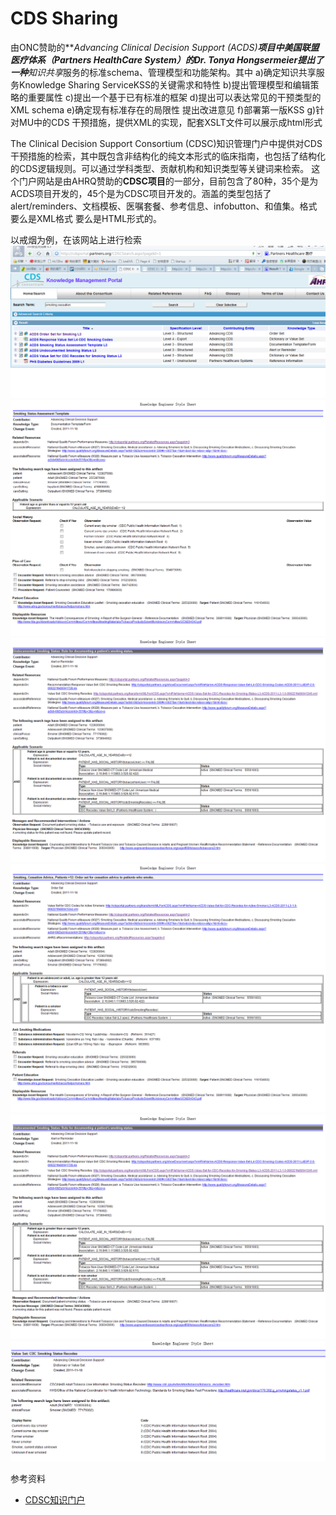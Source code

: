 # CDS Sharing



由ONC赞助的***Advancing Clinical Decision Support (ACDS)***项目中美国联盟医疗体系（Partners HealthCare System）的Dr. Tonya Hongsermeier提出了一种**知识共享**服务的标准schema、管理模型和功能架构。其中
a)确定知识共享服务Knowledge Sharing ServiceKSS的关键需求和特性
b)提出管理模型和编辑策略的重要属性
c)提出一个基于已有标准的框架
d)提出可以表达常见的干预类型的XML schema
e)确定现有标准存在的局限性 提出改进意见
f)部署第一版KSS
g)针对MU中的CDS 干预措施，提供XML的实现，配套XSLT文件可以展示成html形式

The Clinical Decision Support Consortium (CDSC)知识管理门户中提供对CDS干预措施的检索，其中既包含非结构化的纯文本形式的临床指南，也包括了结构化的CDS逻辑规则。可以通过学科类型、贡献机构和知识类型等关键词来检索。
这个门户网站是由AHRQ赞助的**CDSC项目**的一部分，目前包含了80种，35个是为ACDS项目开发的，45个是为CDSC项目开发的。涵盖的类型包括了alert/reminders、文档模板、医嘱套餐、参考信息、infobutton、和值集。格式要么是XML格式 要么是HTML形式的。

以戒烟为例，在该网站上进行检索
![](material/sc1.png)
![](material/sc2.png)
![](material/sc3.png)
![](material/sc4.png)
![](material/sc5.png)
![](material/sc6.png)


参考资料
- [CDSC知识门户](http://cdsportal.partners.org/)
